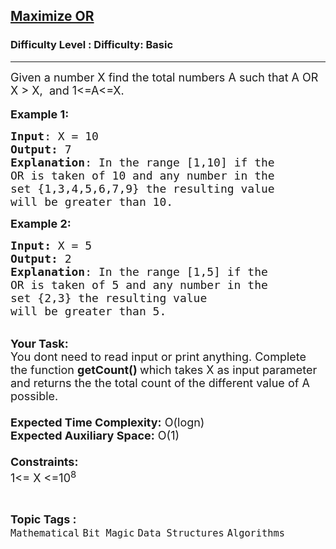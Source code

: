 <h2><a href="https://www.geeksforgeeks.org/problems/maximize-or0509/1?page=30&difficulty=Basic&status=unsolved,attempted&sortBy=accuracy">Maximize OR</a></h2><h3>Difficulty Level : Difficulty: Basic</h3><hr><div class="problems_problem_content__Xm_eO"><p><span style="font-size:18px">Given a number X find the total numbers A&nbsp;such that A OR X&nbsp;&gt;&nbsp;X, &nbsp;and 1&lt;=A&lt;=X.</span><br>
<br>
<span style="font-size:18px"><strong>Example 1:</strong></span></p>

<pre><span style="font-size:18px"><strong>Input</strong>: X = 10
<strong>Output:</strong>&nbsp;7&nbsp;
<strong>Explanation</strong>: In the range [1,10] if the 
OR is taken of 10 and any number in the 
set {1,3,4,5,6,7,9} the resulting value 
will be greater than&nbsp;10.</span><span style="font-size:18px">
</span></pre>

<p><span style="font-size:18px"><strong>Example 2:</strong></span></p>

<pre><span style="font-size:18px"><strong>Input: </strong>X = 5
<strong>Output:&nbsp;</strong>2
<strong>Explanation</strong>: In the range [1,5] if the
OR is taken of 5 and any number in the
set {2,3} the resulting value
will be greater than&nbsp;5.</span></pre>

<p><br>
<span style="font-size:18px"><strong>Your Task:&nbsp;&nbsp;</strong><br>
You dont need to read input or print anything. Complete the function <strong>getCount()&nbsp;</strong>which takes X&nbsp;as input parameter and returns the the total count of the different value of A possible.<br>
<br>
<strong>Expected Time Complexity:</strong> O(logn)<br>
<strong>Expected Auxiliary Space:</strong> O(1)<br>
<br>
<strong>Constraints:</strong><br>
1&lt;= X&nbsp;&lt;=10<sup>8</sup></span></p>
</div><br><p><span style=font-size:18px><strong>Topic Tags : </strong><br><code>Mathematical</code>&nbsp;<code>Bit Magic</code>&nbsp;<code>Data Structures</code>&nbsp;<code>Algorithms</code>&nbsp;